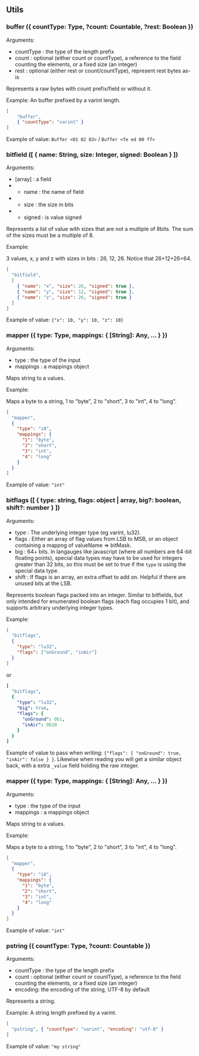 ## Utils

### **buffer** ({ countType: Type, ?count: Countable, ?rest: Boolean })
Arguments:
* countType : the type of the length prefix
* count : optional (either count or countType), a reference to the field counting the elements, or a fixed size (an integer)
* rest : optional (either rest or count/countType), represent rest bytes as-is

Represents a raw bytes with count prefix/field or without it.

Example: An buffer prefixed by a varint length.
```json
[
    "buffer",
    { "countType": "varint" }
]
```

Example of value: `Buffer <01 02 03>` / `Buffer <fe ed 00 ff>`

### **bitfield** ([ { name: String, size: Integer, signed: Boolean } ])
Arguments:
* [array] : a field
* * name : the name of field
* * size : the size in bits
* * signed : is value signed

Represents a list of value with sizes that are not a multiple of 8bits.
The sum of the sizes must be a multiple of 8.

Example:

3 values, x, y and z with sizes in bits : 26, 12, 26. Notice that 26+12+26=64.
```json
[
  "bitfield",
  [
    { "name": "x", "size": 26, "signed": true },
    { "name": "y", "size": 12, "signed": true },
    { "name": "z", "size": 26, "signed": true }
  ]
]
```

Example of value: `{"x": 10, "y": 10, "z": 10}`

### **mapper** ({ type: Type, mappings: { [String]: Any, ... } })
Arguments:
* type : the type of the input
* mappings : a mappings object

Maps string to a values.

Example:

Maps a byte to a string, 1 to "byte", 2 to "short", 3 to "int", 4 to "long".
```json
[
  "mapper",
  {
    "type": "i8",
    "mappings": {
      "1": "byte",
      "2": "short",
      "3": "int",
      "4": "long"
    }
  }
]
```
Example of value: `"int"`

### **bitflags** ([ { type: string, flags: object | array, big?: boolean, shift?: number } ])
Arguments:
* type : The underlying integer type (eg varint, lu32).
* flags : Either an array of flag values from LSB to MSB, or an object containing a mappng of valueName => bitMask.
* big : 64+ bits. In langauges like javascript (where all numbers are 64-bit floating points), special data types may have to be used for integers greater than 32 bits, so this must be set to true if the `type` is using the special data type.
* shift : If flags is an array, an extra offset to add on. Helpful if there are unused bits at the LSB.

Represents boolean flags packed into an integer. Similar to bitfields, but only intended for enumerated boolean flags (each flag occupies 1 bit), and supports arbitrary underlying integer types.

Example:

```json
[
  "bitflags",
  {
    "type": "lu32",
    "flags": ["onGround", "inAir"]
  }
]
```

or 
```yaml
[
  "bitflags",
  {
    "type": "lu32",
    "big": true,
    "flags": {
      "onGround": 0b1,
      "inAir": 0b10
    }
  }
]
```

Example of value to pass when writing: `{"flags": { "onGround": true, "inAir": false } }`. Likewise when reading you will get a similar object back, with a extra `_value` field holding the raw integer.

### **mapper** ({ type: Type, mappings: { [String]: Any, ... } })
Arguments:
* type : the type of the input
* mappings : a mappings object

Maps string to a values.

Example:

Maps a byte to a string, 1 to "byte", 2 to "short", 3 to "int", 4 to "long".
```json
[
  "mapper",
  {
    "type": "i8",
    "mappings": {
      "1": "byte",
      "2": "short",
      "3": "int",
      "4": "long"
    }
  }
]
```
Example of value: `"int"`

### **pstring** ({ countType: Type, ?count: Countable })
Arguments:
* countType : the type of the length prefix
* count : optional (either count or countType), a reference to the field counting the elements, or a fixed size (an integer)
* encoding: the encoding of the string, UTF-8 by default

Represents a string.

Example: A string length prefixed by a varint.
```json
[
  "pstring", { "countType": "varint", "encoding": "utf-8" }
]
```
Example of value: `"my string"`
